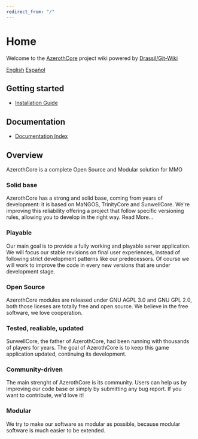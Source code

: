 ```yaml
---
redirect_from: "/"
---
```


# Home

Welcome to the [AzerothCore](http://www.azerothcore.org/) project wiki powered by [Drassil/Git-Wiki](https://github.com/Drassil/git-wiki)

[English](home) [Español](es/home)

## Getting started

- [Installation Guide](installation.md)

## Documentation

- [Documentation Index](documentation_index.md)

## Overview

AzerothCore is a complete Open Source and Modular solution for MMO

### Solid base

AzerothCore has a strong and solid base, coming from years of development: it is based on MaNGOS, TrinityCore and SunwellCore.
We're improving this reliability offering a project that follow specific versioning rules, allowing you to develop in the right way. Read More...

### Playable
Our main goal is to provide a fully working and playable server application. We will focus our stable revisions on final user experiences, instead of following strict development patterns like our predecessors.
Of course we will work to improve the code in every new versions that are under development stage.

### Open Source
AzerothCore modules are released under GNU AGPL 3.0 and GNU GPL 2.0, both those liceses are totally free and open source. We believe in the free software, we love cooperation.

### Tested, realiable, updated
SunwellCore, the father of AzerothCore, had been running with thousands of players for years. The goal of AzerothCore is to keep this game application updated, continuing its development.

### Community-driven
The main strenght of AzerothCore is its community. Users can help us by improving our code base or simply by submitting any bug report. If you want to contribute, we'd love it!

### Modular
We try to make our software as modular as possible, because modular software is much easier to be extended. 

